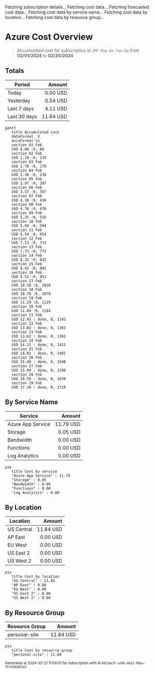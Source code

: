 Fetching subscription details...
Fetching cost data...
Fetching forecasted cost data...
Fetching cost data by service name...
Fetching cost data by location...
Fetching cost data by resource group...
# Azure Cost Overview

> Accumulated cost for subscription id `JPF Pay-As-You-Go` from **02/01/2024** to **02/20/2024**

## Totals

|Period|Amount|
|---|---:|
|Today|0.00 USD|
|Yesterday|0.54 USD|
|Last 7 days|4.11 USD|
|Last 30 days|11.84 USD|

```mermaid
gantt
   title Accumulated cost
   dateFormat  X
   axisFormat %s
   section 01 Feb
   USD 0.60 :0, 60
   section 02 Feb
   USD 1.19 :0, 119
   section 03 Feb
   USD 1.78 :0, 178
   section 04 Feb
   USD 2.38 :0, 238
   section 05 Feb
   USD 2.97 :0, 297
   section 06 Feb
   USD 3.57 :0, 357
   section 07 Feb
   USD 4.16 :0, 416
   section 08 Feb
   USD 4.76 :0, 476
   section 09 Feb
   USD 5.35 :0, 535
   section 10 Feb
   USD 5.94 :0, 594
   section 11 Feb
   USD 6.54 :0, 654
   section 12 Feb
   USD 7.13 :0, 713
   section 13 Feb
   USD 7.73 :0, 773
   section 14 Feb
   USD 8.32 :0, 832
   section 15 Feb
   USD 8.91 :0, 891
   section 16 Feb
   USD 9.51 :0, 951
   section 17 Feb
   USD 10.10 :0, 1010
   section 18 Feb
   USD 10.70 :0, 1070
   section 19 Feb
   USD 11.29 :0, 1129
   section 20 Feb
   USD 11.84 :0, 1184
   section 21 Feb
   USD 12.43 : done, 0, 1243
   section 22 Feb
   USD 13.02 : done, 0, 1302
   section 23 Feb
   USD 13.62 : done, 0, 1362
   section 24 Feb
   USD 14.21 : done, 0, 1421
   section 25 Feb
   USD 14.81 : done, 0, 1481
   section 26 Feb
   USD 15.40 : done, 0, 1540
   section 27 Feb
   USD 15.99 : done, 0, 1599
   section 28 Feb
   USD 16.59 : done, 0, 1659
   section 29 Feb
   USD 17.18 : done, 0, 1718
```

## By Service Name

|Service|Amount|
|---|---:|
|Azure App Service|11.79 USD|
|Storage|0.05 USD|
|Bandwidth|0.00 USD|
|Functions|0.00 USD|
|Log Analytics|0.00 USD|

```mermaid
pie
   title Cost by service
   "Azure App Service" : 11.79
   "Storage" : 0.05
   "Bandwidth" : 0.00
   "Functions" : 0.00
   "Log Analytics" : 0.00
```

## By Location

|Location|Amount|
|---|---:|
|US Central|11.84 USD|
|AP East|0.00 USD|
|EU West|0.00 USD|
|US East 2|0.00 USD|
|US West 2|0.00 USD|

```mermaid
pie
   title Cost by location
   "US Central" : 11.84
   "AP East" : 0.00
   "EU West" : 0.00
   "US East 2" : 0.00
   "US West 2" : 0.00
```

## By Resource Group

|Resource Group|Amount|
|---|---:|
|personal-site|11.84 USD|

```mermaid
pie
   title Cost by resource group
   "personal-site" : 11.84
```

<sup>Generated at 2024-02-21 11:09:21 for subscription with id `4913be3f-a345-4652-9bba-767418dd25e3`</sup>
